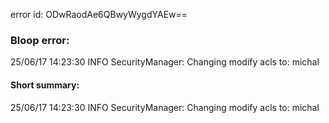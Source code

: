 error id: ODwRaodAe6QBwyWygdYAEw==
### Bloop error:

25/06/17 14:23:30 INFO SecurityManager: Changing modify acls to: michal
#### Short summary: 

25/06/17 14:23:30 INFO SecurityManager: Changing modify acls to: michal